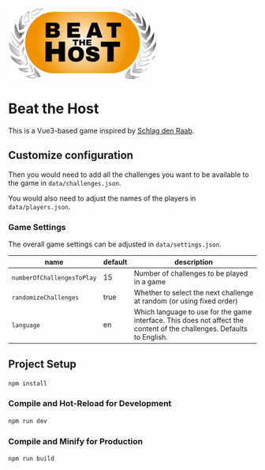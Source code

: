 ![](src/assets/BeatTheHost.png)

# Beat the Host
This is a Vue3-based game inspired by [Schlag den Raab](https://en.wikipedia.org/wiki/Schlag_den_Raab).

## Customize configuration
Then you would need to add all the challenges you want to be available to the game in `data/challenges.json`.

You would also need to adjust the names of the players in `data/players.json`.

### Game Settings
The overall game settings can be adjusted in `data/settings.json`.

| name                       | default | description                                                                                                            |
|----------------------------|---------|------------------------------------------------------------------------------------------------------------------------|
| `numberOfChallengesToPlay` | 15      | Number of challenges to be played in a game                                                                            |
| `randomizeChallenges`      | true    | Whether to select the next challenge at random (or using fixed order)                                                  |
| `language`                 | en      | Which language to use for the game interface. This does not affect the content of the challenges. Defaults to English. |

## Project Setup
```sh
npm install
```

### Compile and Hot-Reload for Development
```sh
npm run dev
```

### Compile and Minify for Production
```sh
npm run build
```
